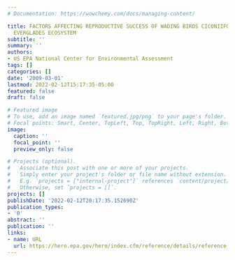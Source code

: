 ```yaml
---
# Documentation: https://wowchemy.com/docs/managing-content/

title: FACTORS AFFECTING REPRODUCTIVE SUCCESS OF WADING BIRDS CICONIIFORMES IN THE
  EVERGLADES ECOSYSTEM
subtitle: ''
summary: ''
authors:
- US EPA National Center for Environmental Assessment
tags: []
categories: []
date: '2009-03-01'
lastmod: 2022-02-12T15:17:35-05:00
featured: false
draft: false

# Featured image
# To use, add an image named `featured.jpg/png` to your page's folder.
# Focal points: Smart, Center, TopLeft, Top, TopRight, Left, Right, BottomLeft, Bottom, BottomRight.
image:
  caption: ''
  focal_point: ''
  preview_only: false

# Projects (optional).
#   Associate this post with one or more of your projects.
#   Simply enter your project's folder or file name without extension.
#   E.g. `projects = ["internal-project"]` references `content/project/deep-learning/index.md`.
#   Otherwise, set `projects = []`.
projects: []
publishDate: '2022-02-12T20:17:35.152690Z'
publication_types:
- '0'
abstract: ''
publication: ''
links:
- name: URL
  url: https://hero.epa.gov/hero/index.cfm/reference/details/reference_id/4972460
---
```

